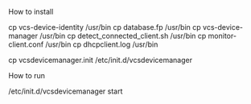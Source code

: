 How to install 

cp vcs-device-identity /usr/bin
cp database.fp /usr/bin
cp vcs-device-manager /usr/bin
cp detect_connected_client.sh /usr/bin
cp monitor-client.conf /usr/bin
cp dhcpclient.log /usr/bin

cp vcsdevicemanager.init /etc/init.d/vcsdevicemanager

How to run

/etc/init.d/vcsdevicemanager start